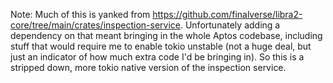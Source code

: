 Note: Much of this is yanked from https://github.com/finalverse/libra2-core/tree/main/crates/inspection-service. Unfortunately adding a dependency on that meant bringing in the whole Aptos codebase, including stuff that would require me to enable tokio unstable (not a huge deal, but just an indicator of how much extra code I'd be bringing in). So this is a stripped down, more tokio native version of the inspection service.
